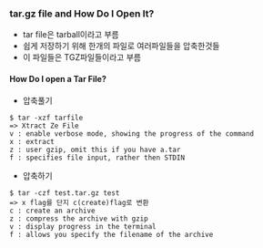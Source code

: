 ﻿### tar.gz file and How Do I Open It?
- tar file은 tarball이라고 부름
- 쉽게 저장하기 위해 한개의 파일로 여러파일들을 압축한것들
- 이 파일들은 TGZ파일들이라고 부름
#### How Do I open a Tar File?
- 압축풀기
```
$ tar -xzf tarfile
=> Xtract Ze File
v : enable verbose mode, showing the progress of the command
x : extract
z : user gzip, omit this if you have a.tar
f : specifies file input, rather then STDIN
```
- 압축하기
```
$ tar -czf test.tar.gz test
=> x flag를 단지 c(create)flag로 변환
c : create an archive
z : compress the archive with gzip
v : display progress in the terminal
f : allows you specify the filename of the archive
```
